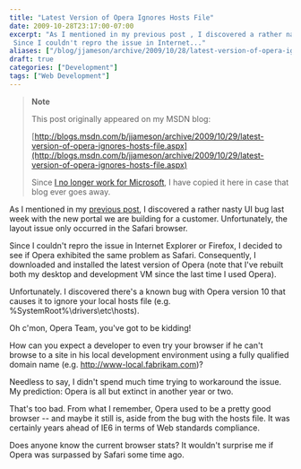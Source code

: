 ```yaml
---
title: "Latest Version of Opera Ignores Hosts File"
date: 2009-10-28T23:17:00-07:00
excerpt: "As I mentioned in my previous post , I discovered a rather nasty UI bug last week with the new portal we are building for a customer. Unfortunately, the layout issue only occurred in the Safari browser. 
 Since I couldn't repro the issue in Internet..."
aliases: ["/blog/jjameson/archive/2009/10/28/latest-version-of-opera-ignores-hosts-file.aspx"]
draft: true
categories: ["Development"]
tags: ["Web Development"]
---
```


> **Note**
>
> This post originally appeared on my MSDN blog:
>
> [http://blogs.msdn.com/b/jjameson/archive/2009/10/29/latest-version-of-opera-ignores-hosts-file.aspx](http://blogs.msdn.com/b/jjameson/archive/2009/10/29/latest-version-of-opera-ignores-hosts-file.aspx)
>
> Since [I no longer work for Microsoft](/blog/jjameson/2011/09/02/last-day-with-microsoft), I have copied it here in case that blog ever goes away.

As I mentioned in my [previous post](/blog/jjameson/2009/10/29/troubleshooting-layout-problems-with-safari), I discovered a rather nasty UI bug last week with the new portal we are building for a customer. Unfortunately, the layout issue only occurred in the Safari browser.

Since I couldn't repro the issue in Internet Explorer or Firefox, I decided to see if Opera exhibited the same problem as Safari. Consequently, I downloaded and installed the latest version of Opera (note that I've rebuilt both my desktop and development VM since the last time I used Opera).

Unfortunately. I discovered there's a known bug with Opera version 10 that causes it to ignore your local hosts file (e.g. %SystemRoot%\drivers\etc\hosts).

Oh c'mon, Opera Team, you've got to be kidding!

How can you expect a developer to even try your browser if he can't browse to a site in his local development environment using a fully qualified domain name (e.g. http://www-local.fabrikam.com)?

Needless to say, I didn't spend much time trying to workaround the issue. My prediction: Opera is all but extinct in another year or two.

That's too bad. From what I remember, Opera used to be a pretty good browser -- and maybe it still is, aside from the bug with the hosts file. It was certainly years ahead of IE6 in terms of Web standards compliance.

Does anyone know the current browser stats? It wouldn't surprise me if Opera was surpassed by Safari some time ago.

